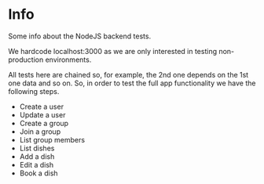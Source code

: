 # Info

Some info about the NodeJS backend tests.

We hardcode localhost:3000 as we are only interested in testing non-production environments.

All tests here are chained so, for example, the 2nd one depends on the 1st one data and so on. So,
in order to test the full app functionality we have the following steps.
- Create a user
- Update a user
- Create a group
- Join a group
- List group members
- List dishes
- Add a dish
- Edit a dish
- Book a dish

